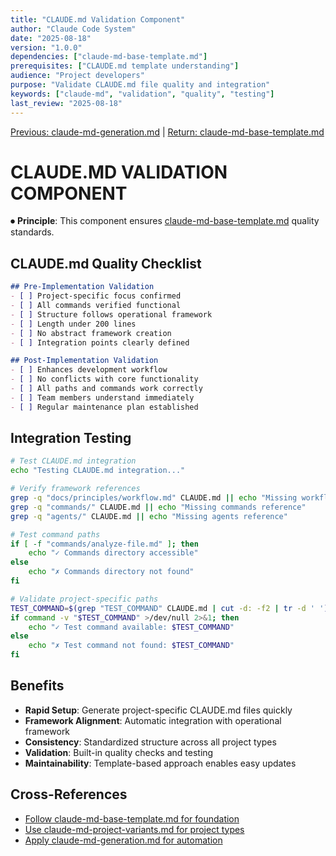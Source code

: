 ```yaml
---
title: "CLAUDE.md Validation Component"
author: "Claude Code System"
date: "2025-08-18"
version: "1.0.0"
dependencies: ["claude-md-base-template.md"]
prerequisites: ["CLAUDE.md template understanding"]
audience: "Project developers"
purpose: "Validate CLAUDE.md file quality and integration"
keywords: ["claude-md", "validation", "quality", "testing"]
last_review: "2025-08-18"
---
```


[Previous: claude-md-generation.md](claude-md-generation.md) | [Return: claude-md-base-template.md](claude-md-base-template.md)

# CLAUDE.MD VALIDATION COMPONENT

⏺ **Principle**: This component ensures [claude-md-base-template.md](claude-md-base-template.md) quality standards.

## CLAUDE.md Quality Checklist
```markdown
## Pre-Implementation Validation
- [ ] Project-specific focus confirmed
- [ ] All commands verified functional
- [ ] Structure follows operational framework
- [ ] Length under 200 lines
- [ ] No abstract framework creation
- [ ] Integration points clearly defined

## Post-Implementation Validation
- [ ] Enhances development workflow
- [ ] No conflicts with core functionality
- [ ] All paths and commands work correctly
- [ ] Team members understand immediately
- [ ] Regular maintenance plan established
```

## Integration Testing
```bash
# Test CLAUDE.md integration
echo "Testing CLAUDE.md integration..."

# Verify framework references
grep -q "docs/principles/workflow.md" CLAUDE.md || echo "Missing workflow reference"
grep -q "commands/" CLAUDE.md || echo "Missing commands reference"
grep -q "agents/" CLAUDE.md || echo "Missing agents reference"

# Test command paths
if [ -f "commands/analyze-file.md" ]; then
    echo "✓ Commands directory accessible"
else
    echo "✗ Commands directory not found"
fi

# Validate project-specific paths
TEST_COMMAND=$(grep "TEST_COMMAND" CLAUDE.md | cut -d: -f2 | tr -d ' ')
if command -v "$TEST_COMMAND" >/dev/null 2>&1; then
    echo "✓ Test command available: $TEST_COMMAND"
else
    echo "✗ Test command not found: $TEST_COMMAND"
fi
```

## Benefits
- **Rapid Setup**: Generate project-specific CLAUDE.md files quickly
- **Framework Alignment**: Automatic integration with operational framework
- **Consistency**: Standardized structure across all project types
- **Validation**: Built-in quality checks and testing
- **Maintainability**: Template-based approach enables easy updates

## Cross-References
- [Follow claude-md-base-template.md for foundation](claude-md-base-template.md)
- [Use claude-md-project-variants.md for project types](claude-md-project-variants.md)
- [Apply claude-md-generation.md for automation](claude-md-generation.md)